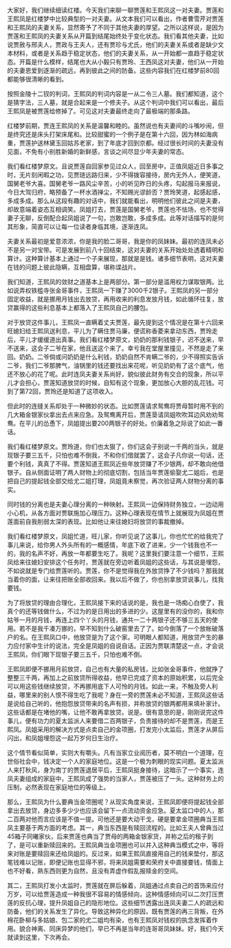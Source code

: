 
大家好，我们继续细读红楼。今天我们来聊一聊贾莲和王熙凤这一对夫妻。贾莲和王熙凤是红楼梦中比较典型的一对夫妻。从文本我们可以看出，作者曹雪芹对贾莲和王熙凤的夫妻关系，显然寄予了不同于其他夫妻的厚望。之所以这样说，是因为贾莲和王熙凤的夫妻关系从开篇到结尾始终处于变化状态。我们看其他夫妻，比如说贾赦与邢夫人，贾政与王夫人，还有贾珍与尤氏，他们的夫妻关系或者是缺少文本材料，或者是关系趋于稳定状态，他们的夫妻关系，从一开始都一直趋于稳定状态。开篇是什么模样，结尾也大从小毅只有贾玲、王西凤这对夫妻，他们从一开始的夫妻恩爱到逐渐的疏远，再到彼此之间的防备。这些内容我们在红楼梦前80回都能够很清晰的看到。

按照金陵十二钗的判词，王熙凤的判词内容是一从二令三人墓。我们都知道，这个是猜字法，三人墓，就是合起来是一个修夫子。从这个判词中我们可以看出，最后王熙凤是被贾莲给修掉了。可见这对夫妻最终走向了最极端的那条路。

红楼梦前期，贾连王熙凤的关系是温馨和睦的。虽然说也有夫妻间的斗嘴吵闹，但是终究还是床头打架床尾和。比较甜蜜的一个例子是在第十六回，因为林如海病重，贾莲护送林黛玉回姑苏老家，到了年底才回到京都。经过很长时间的夫妻没有见面，不免有小别胜新婚的新鲜感，言谈之间尽显少年夫妻的常态。

我们看红楼梦原文。且说贾莲自回家参见过众人，回至房中，正值凤姐近日多事之时，无片刻闲暇之功，见贾琏远路归来，少不得拨容接待，房内无外人，便笑道，国舅老爷大喜。国舅老爷一路风尘辛苦，小的听见昨日的头疼，勾起报马来报说，今日大驾归府，略预备了一杯水酒掸尘，不知赐光谬龄否？贾玲笑道，起感起感，多成多成。那么从这段有趣的对话中，我们就能看出，明明他们彼此之间是夫妻，却故意端着姿态互相调笑。凤姐打去，贾莲是国舅老爷，贾莲也不怯场，也不觉得妻子无聊，反倒配合起凤姐说了一句，岂敢岂敢，多成多成。此等对话描写的是何其形象，简直可以让每一位读者身临其境，逐渐连凤。

夫妻关系最初是爱意浓浓，你是我的脸二哥哥，我是你的凤妹妹。最初的连凤未必不是另一对宝带。可是发展到前八十回结束，这对夫妻的关系开始处处透着精明和算计。这种算计基本上通过一个子来展现，那就是是钱。诸多细节表明，这对夫妻在钱的问题上彼此隐瞒，互相盘算，堪称谍战片。

我们知道，王熙凤的敛财之道基本上是两部分。第一部分是滥用权力谋取银两。比如说弄权铁槛寺张金哥事件，王熙凤一下赚了3000千2银子。王熙凤的另一部分固定收益，就是挪用月钱出去放贷，再用收来的利息发放月钱，如此循环往复，放贷赢得的这些利息基本上都落入了王熙凤自己的腰包。

对于放贷这件事儿，王熙凤一直瞒着丈夫贾莲，最先提到这个情况是在第十六回来旺媳妇给王熙凤送利息，平儿为了瞒住贾马廉，便谎称香菱来拿动东西，贾玲走后，平儿才缓缓道出真事。我们看红楼梦原文，奶奶的那利钱银子，迟不送来，早不送来，这会子二爷在家，他且送这个来了。幸亏我在堂屋里撞见，不然是走了来回。奶奶。二爷倘或问奶奶是什么利钱，奶奶自然不肯瞒二爷的，少不得照实告诉二爷，我们二爷那脾气，油锅里的钱还要找出来花呢，听见奶奶有了这个底气，他还不放心的花了呢。此时连凤夫妻关系尚好，貌似彼此财务有交合的现象，所以平儿才会担心，贾莲知道放贷的时候，自知有这个现象，更加放心大胆的乱花钱。可到了第72回，贾玲还是知道了这项收入。

但此时的连缝关系却处于一种微妙的状态。比如贾莲请求鸳鸯将贾母暂时用不到的几大箱金银家伙拿出去点来应急。及鸳鸯离开后，贾莲垦请凤姐吹吹耳边风劝劝鸳鸯。在平儿的怂恿下，凤姐提出要200两银子的好处。价廉着急之际说了如此一番话。

我们看红楼梦原文。贾玲道，你们也太狠了，你们这会子别说一千两的当头，就是现银子要三五千，只怕也难不倒我，不和你们借就罢了，这会子凡你说一句话，还要个利钱，真真了不得。贾莲知道王熙凤近些年放贷赚了不少银两，却不敢向他借银子。自从侧面证明了两人财物上的彻底切割，包括当年贾莲偷娶尤二姐后，也是把自己的提起钱全部交给尤二姐打理，凤姐竟未察觉，再次验证两人财物分离的事实。

同时钱的分离也是夫妻心理分离的一种映射。王熙凤一边保持财务独立，一边动用小心机，从各方面对贾联施加心理压力。这种心理表现在情节上就展现为凤姐在贾莲面前自我削弱太深的表现。比如他让来往媳妇将放贷的事裁撤掉。

我们看红楼梦原文，凤姐忙道，旺儿家，你听见说了这事儿，你也忙忙的给我完了事儿来说，给你男人外头所有的一概感情，年底下收了进来，少一个钱我也不一的，我的名声不好，再放一年都要生吃了。我呢？这里我们要注意一个细节，王熙凤给来往媳妇安排这个任务时，贾莲就在旁边听着凤姐的这些话，与其说是埋怨，不如说就是专门给贾莲听的。贾莲，你不是觉得我在外放贷挣了不少钱吗？那我就当着你的面，让来往把账全部收回来。我以后不做了，你也别拿放贷说事儿，找我要钱。

为了将放贷的理由合理化，王熙凤接下来的话说的是，我也是一场痴心白使了，我真个的还等钱做什么，不过为的是日用出的多进的少。这屋里有的没你的，我和你姑爷一月的月钱，再连上四个丫头的月钱，通共一二十两银子还不够三五天的使用。若不是我千凑万挪的，早不知到什么破窑里去了了。如今倒落了一个放帐破落户的名。在王熙凤口中，他放贷是为了这个家。可明眼人都知道，用放贷产生的暴力应付家中生计的说法，完全是凤姐的自说自话。正因为贾联清楚这一点，才会说王熙凤，你们眼下现银子要三五千，只怕也难不倒。

王熙凤即便不挪用月前放贷，自己也有大量的私房钱，比如张金哥事件，他就挣了整整三千两，再加上之前放贷所得收益，他早已完成了资本的原始积累，以后完全可以用这些钱继续放贷，不再挪用底下人可怜的月钱。如此一来，不触及旁人利益，哪里来的别人恨不得生吃了我呢？身在一旁的贾莲未必不知道，王熙凤这些话是说给自己听的，他抱怨放贷带来的名声有损，并称放贷的银两都用来填补家计。这些话都是在堵他的嘴，让他不敢再拿放贷。说是。很有意思的是，刚刚说完这件事儿，便有功力的夏太监派人来要借二百两银子，负责接待的却不是贾莲，而是王熙凤。凤姐采用的解决方式是点卖自己的金项圈，打发完小太监后，贾莲才从屏后闪出，和凤姐埋怨这一起万岁何日生治疗。

这个情节看似简单，实则大有嚼头。凡有当家立业阅历者，莫不明白一个道理，在世俗社会中，钱决定一个人的家庭地位。这是一个极为刺眼的现实问题。夏太监派人来打秋风，身为南丁的贾莲退居平后，王熙凤挺身接待，这暗示了一个事实，连凤夫妻组成的家庭中，王熙凤成了强势的当家人，贾莲被压了一头。这种财务上的压制，必然表现在家庭地位的等级上。

那么，王熙凤为什么要典当金项圈呢？从现实角度来说，王熙凤即便将提起钱全部拿出去放贷，身边多多少少也应该会留下一点流动资金应急。夏太监口中的人，那二百两对他而言应该是不值一提。可他还是要大动干戈，硬是要拿金项圈典当王熙凤主要基于两方面的考虑。其一，典当东西是有赎回流程的。比如王夫人曾典当过45箱子同曦家伙，后来贾莲也典当了贾母的两箱金银家货，并称之后的租子到了，是可以重新赎回来的。王熙凤典当金项圈也可以并入这种典当模式之中，等将来对账是要赎回来还给凤姐的。反过来，如果王熙凤直接用自己的钱来垫付，那这笔钱难以记账，即便记账也显得不邪，将来凤姐需要和荣府关中直接要钱，情面上也不好看，熟东西则更为自然，且没有弄虚作假乱报赎金的空间。

其二，王熙凤打发小太监时，贾莲就在屏后躲着，凤姐通过点卖自己的首饰来应付万岁，可以给贾莲造成一种我很不容易的情感倾向，这种情感倾向可以二次打压贾莲的反抗心理，提升凤姐自己的隐形地位。这些细节透露出连凤夫妻二人的疏远和防备，他们的关系发生了异化。导致这种异化的原因，既有贾莲的再三背叛，在外棉花卧柳与多姑娘、包二家的尤二姐均有染，也有王熙凤对钱权的执念发挥着作用。貌合神离、同床异梦的他们，早已不再是当年的连哥哥凤妹妹。好，我们今天就读到这里，下次再会。


